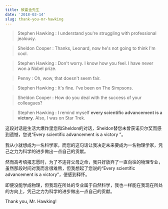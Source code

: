 ```yaml
---
title: 致霍金先生
date: '2018-03-14'
slug: thank-you-mr-hawking
---
```


> Stephen Hawking : I understand you're struggling with professional jealousy.

> Sheldon Cooper : Thanks, Leonard, now he's not going to think I'm cool.

> Stephen Hawking : Don't worry. I know how you feel. I have never won a Nobel prize.

> Penny : Oh, wow, that doesn't seem fair.

> Stephen Hawking : It's fine. I've been on The Simpsons.

> Sheldon Cooper : How do you deal with the success of your colleagues?

> Stephen Hawking : I remind myself **every scientific advancement is a victory**. Also, I was on Star Trek.

这段对话是生活大爆炸里您和Sheldon的对话，Sheldon替您未曾获诺贝尔奖而感到遗憾，您说“Every scientific advancement is a victory ”。

我从小就想成为一名科学家，而您的这句话让我决定未来要成为一名物理学家，凭己之力为科学的进步做出一点自己的贡献。

然而高考填报志愿时，为了不违背父母之命，我只好放弃了一直向往的物理专业，虽然那段时间对我而言很难熬，但我想起了您说的“Every scientific advancement is a victory”，便感到释怀。

即便没能学成物理，但我现在所处的专业属于自然科学，我也一样能在我现在所处的方向上，凭己之力为科学的进步做出一点自己的贡献。

Thank you, Mr. Hawking!
